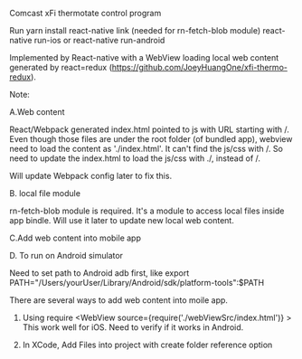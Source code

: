 Comcast xFi thermotate control program

Run
yarn install
react-native link (needed for rn-fetch-blob module)
react-native run-ios or react-native run-android


Implemented by React-native with a WebView loading local web content generated by react=redux (https://github.com/JoeyHuangOne/xfi-thermo-redux).

Note:

A.Web content

React/Webpack generated index.html pointed to js with URL starting with /.
Even though those files are under the root folder (of bundled app), webview need to load the content as './index.html'.
It can't find the js/css with /. So need to update the index.html to load the js/css with ./, instead of /.

Will update Webpack config later to fix this.

B. local file module

rn-fetch-blob module is required. It's a module to access local files inside app bindle. Will use it later to update new local web content.


C.Add web content into mobile app


D. To run on Android simulator

Need to set path to Android adb first, like
export PATH="/Users/yourUser/Library/Android/sdk/platform-tools":$PATH



There are several ways to add web content into moile app.
1. Using require
        <WebView
          source={require('./webViewSrc/index.html')}
        ></WebView>
This work well for iOS. Need to verify if it works in Android.

2. In XCode, Add Files into project with create folder reference option

